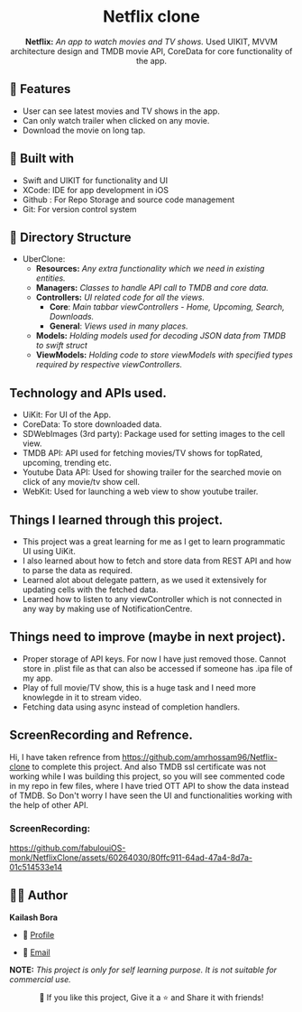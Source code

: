 <p align="center">
  <a href="https://github.com/fabulouiOS-monk/UberClone-iOS" title="NETFLIX CLONE APP"></a>
</p>
<h1 align="center"> Netflix clone </h1>
<p align="center"> <b>Netflix:</b> <i>An app to watch movies and TV shows.</i> Used UIKIT, MVVM architecture design and TMDB movie API, CoreData for core functionality of the app.</p>
   

## 🚀 Features
- User can see latest movies and TV shows in the app.
- Can only watch trailer when clicked on any movie.
- Download the movie on long tap.


## 👷 Built with
- Swift and UIKIT for functionality and UI
- XCode: IDE for app development in iOS
- Github : For Repo Storage and source code management
- Git: For version control system

## 📂 Directory Structure
- UberClone:
  * **Resources:** *Any extra functionality which we need in existing entities.*
  * **Managers:** *Classes to handle API call to TMDB and core data.*
  * **Controllers:** *UI related code for all the views.*
    - **Core**: *Main tabbar viewControllers - Home, Upcoming, Search, Downloads.*
    - **General**: *Views used in many places.*
  * **Models:** *Holding models used for decoding JSON data from TMDB to swift struct*
  * **ViewModels:** *Holding code to store viewModels with specified types required by respective viewControllers.*


## Technology and APIs used.
- UiKit: For UI of the App.
- CoreData: To store downloaded data.
- SDWebImages (3rd party): Package used for setting images to the cell view.
- TMDB API: API used for fetching movies/TV shows for topRated, upcoming, trending etc.
- Youtube Data API: Used for showing trailer for the searched movie on click of any movie/tv show cell.
- WebKit: Used for launching a web view to show youtube trailer.

## Things I learned through this project.
- This project was a great learning for me as I get to learn programmatic UI using UiKit.
- I also learned about how to fetch and store data from REST API and how to parse the data as required.
- Learned alot about delegate pattern, as we used it extensively for updating cells with the fetched data.
- Learned how to listen to any viewController which is not connected in any way by making use of NotificationCentre.


## Things need to improve (maybe in next project).
- Proper storage of API keys. For now I have just removed those. Cannot store in .plist file as that can also be accessed if someone has .ipa file of my app.
- Play of full movie/TV show, this is a huge task and I need more knowlegde in it to stream video.
- Fetching data using async instead of completion handlers.


## ScreenRecording and Refrence.
Hi, I have taken refrence from https://github.com/amrhossam96/Netflix-clone to complete this project. And also TMDB ssl certificate was not working while I was building this project, so you will see commented code in my repo in few files, where I have tried OTT API to show the data instead of TMDB. So Don't worry I have seen the UI and functionalities working with the help of other API.

### ScreenRecording:



https://github.com/fabulouiOS-monk/NetflixClone/assets/60264030/80ffc911-64ad-47a4-8d7a-01c514533e14



## 🧑🏻 Author

**Kailash Bora**

- 🌌 [Profile](https://github.com/fabulouiOS-monk "Kailash Bora")

- 🏮 [Email](mailto:kailashbora007@gmail.com?subject=Hi%20from%20<repo-email> "Hi!")




**NOTE:** *This project is only for self learning purpose. It is not suitable for commercial use.*
<p align="center">💙 If you like this project, Give it a ⭐ and Share it with friends!</p>

